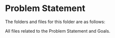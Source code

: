 # Problem Statement

The folders and files for this folder are as follows:

All files related to the Problem Statement and Goals.
